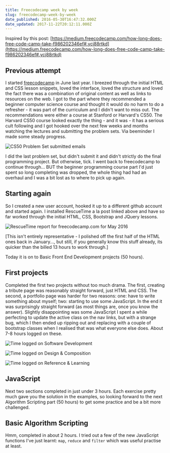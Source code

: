 ```yaml
---
title: Freecodecamp week by week
slug: freecodecamp-week-by-week
date_published: 2016-05-30T16:47:32.000Z
date_updated: 2017-11-22T20:12:11.000Z
---
```


Inspired by this post: [https://medium.freecodecamp.com/how-long-does-free-code-camp-take-f986202346ef#.ycj88rtkd](https://medium.freecodecamp.com/how-long-does-free-code-camp-take-f986202346ef#.ycj88rtkd)

## Previous attempt

I started [freecodecamp](http://www.freecodecamp) in June last year. I breezed through the initial HTML and CSS lesson snippets, loved the interface, loved the structure and loved the fact there was a combination of original content as well as links to resources on the web. I got to the part where they recommended a beginner computer science course and thought it would do no harm to do a refresher - it was part of the curriculum and I didn't want to miss out. The recommendations were either a course at Stanford or Harvard's CS50. The Harvard CS50 course looked exactly the thing - and it was - it has a serious cult following and I got hooked over the next few weeks and months watching the lectures and submitting the problem sets. Via beeminder I made some steady progress.

![CS50 Problem Set submitted emails](https://www.dropbox.com/s/zbaihn5wia7clgd/Screenshot%202016-05-27%2010.15.57.png?raw=1)

I did the last problem set, but didn't submit it and didn't strictly do the final programming project. But otherwise, tick. I went back to freecodecamp to continue through... BUT the beginner programming course part I'd just spent so long completing was dropped, the whole thing had had an overhaul and I was a bit lost as to where to pick up again.

## Starting again

So I created a new user account, hooked it up to a different github account and started again. I installed RescueTime a la post linked above and have so far worked through the initial HTML, CSS, Bootstrap and JQuery lessons.

![RescueTime report for freecodecamp.com for May 2016](https://www.dropbox.com/s/h7r1w0gskmsqon8/Screenshot%202016-05-27%2010.32.25.png?raw=1)

[This isn't entirely representative - I polished off the first half of the HTML ones back in January..., but still, if you generally know this stuff already, its quicker than the billed 13 hours to work through.]

Today it is on to Basic Front End Development projects (50 hours).

## First projects

Completed the first two projects without too much drama. The first, creating a tribute page was reasonably straight forward, just HTML and CSS. The second, a portfolio page was harder for two reasons: one: have to write something about myself; two: starting to use some JavaScript. In the end it was surprisingly straight forward (as most things are, once you know the answer). Slightly disappointing was some JavaScript I spent a while perfecting to update the active class on the nav links, but with a strange bug, which I then ended up ripping out and replacing with a couple of bootstrap classes when I realised that was what everyone else does. About 7-8 hours logged on these.

![Time logged on Software Development](https://www.dropbox.com/s/lx9rjfzveup58gp/Screenshot%202016-05-30%2017.41.25.png?raw=1)

![Time logged on Design &amp; Composition](https://www.dropbox.com/s/btw9cr4i43rzis8/Screenshot%202016-05-30%2017.42.49.png?raw=1)

![Time logged on Reference &amp; Learning](https://www.dropbox.com/s/auc7rl5ayscucuy/Screenshot%202016-05-30%2017.43.42.png?raw=1)

## JavaScript

Next two sections completed in just under 3 hours. Each exercise pretty much gave you the solution in the examples, so looking forward to the next Algorithm Scripting part (50 hours) to get some practice and be a bit more challenged.

## Basic Algorithm Scripting

Hmm, completed in about 2 hours. I tried out a few of the new JavaScript functions I've just learnt: `map`, `reduce` and `filter` which was useful practise at least.
